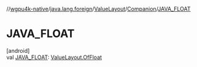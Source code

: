 //[wgpu4k-native](../../../../index.md)/[java.lang.foreign](../../index.md)/[ValueLayout](../index.md)/[Companion](index.md)/[JAVA_FLOAT](-j-a-v-a_-f-l-o-a-t.md)

# JAVA_FLOAT

[android]\
val [JAVA_FLOAT](-j-a-v-a_-f-l-o-a-t.md): [ValueLayout.OfFloat](../-of-float/index.md)